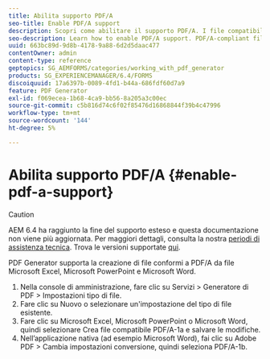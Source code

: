 ```yaml
---
title: Abilita supporto PDF/A
seo-title: Enable PDF/A support
description: Scopri come abilitare il supporto PDF/A. I file compatibili con PDF/A possono essere creati da file Microsoft Excel, Microsoft PowerPoint e Microsoft Word.
seo-description: Learn how to enable PDF/A support. PDF/A-compliant files can be created from Microsoft Excel, Microsoft PowerPoint, and Microsoft Word files.
uuid: 663bc89d-9d8b-4178-9a88-6d2d5daac477
contentOwner: admin
content-type: reference
geptopics: SG_AEMFORMS/categories/working_with_pdf_generator
products: SG_EXPERIENCEMANAGER/6.4/FORMS
discoiquuid: 17a6397b-0089-4fd1-b44a-686fdf60d7a9
feature: PDF Generator
exl-id: f069ecea-1b68-4ca9-bb56-8a205a3c00ec
source-git-commit: c5b816d74c6f02f85476d16868844f39b4c47996
workflow-type: tm+mt
source-wordcount: '144'
ht-degree: 5%

---
```


# Abilita supporto PDF/A {#enable-pdf-a-support}

>[!CAUTION]
>
>AEM 6.4 ha raggiunto la fine del supporto esteso e questa documentazione non viene più aggiornata. Per maggiori dettagli, consulta la nostra [periodi di assistenza tecnica](https://helpx.adobe.com/it/support/programs/eol-matrix.html). Trova le versioni supportate [qui](https://experienceleague.adobe.com/docs/).

PDF Generator supporta la creazione di file conformi a PDF/A da file Microsoft Excel, Microsoft PowerPoint e Microsoft Word.

1. Nella console di amministrazione, fare clic su Servizi > Generatore di PDF > Impostazioni tipo di file.
1. Fare clic su Nuovo o selezionare un&#39;impostazione del tipo di file esistente.
1. Fare clic su Microsoft Excel, Microsoft PowerPoint o Microsoft Word, quindi selezionare Crea file compatibile PDF/A-1a e salvare le modifiche.
1. Nell’applicazione nativa (ad esempio Microsoft Word), fai clic su Adobe PDF > Cambia impostazioni conversione, quindi seleziona PDF/A-1b.
